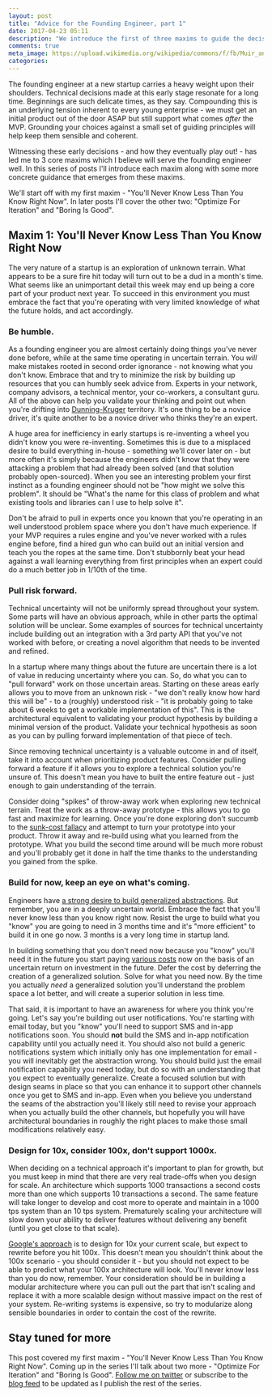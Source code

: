 ```yaml
---
layout: post
title: "Advice for the Founding Engineer, part 1"
date: 2017-04-23 05:11
description: "We introduce the first of three maxims to guide the decisions of a founding engineer: You'll Never Know Less Than You Know Right Now."
comments: true
meta_image: https://upload.wikimedia.org/wikipedia/commons/f/fb/Muir_and_Roosevelt_restored.jpg
categories: 
---
```


The founding engineer at a new startup carries a heavy weight upon their shoulders. Technical decisions made at this early stage resonate for a long time. Beginnings are such delicate times, as they say. Compounding this is an underlying tension inherent to every young enterprise - we must get an initial product out of the door ASAP but still support what comes *after* the MVP. Grounding your choices against a small set of guiding principles will help keep them sensible and coherent.

Witnessing these early decisions - and how they eventually play out! - has led me to 3 core maxims which I believe will serve the founding engineer well. In this series of posts I'll introduce each maxim along with some more concrete guidance that emerges from these maxims.

We'll start off with my first maxim - "You'll Never Know Less Than You Know Right Now". In later posts I'll cover the other two: "Optimize For Iteration" and "Boring Is Good". 

## Maxim 1: You'll Never Know Less Than You Know Right Now
The very nature of a startup is an exploration of unknown terrain. What appears to be a sure fire hit today will turn out to be a dud in a month's time. What seems like an unimportant detail this week may end up being a core part of your product next year. To succeed in this environment you must embrace the fact that you're operating with very limited knowledge of what the future holds, and act accordingly.

### Be humble.
As a founding engineer you are almost certainly doing things you've never done before, while at the same time operating in uncertain terrain. You *will* make mistakes rooted in second order ignorance - not knowing what you don't know. Embrace that and try to minimize the risk by building up resources that you can humbly seek advice from. Experts in your network, company advisors, a technical mentor, your co-workers, a consultant guru. All of the above can help you validate your thinking and point out when you're drifting into [Dunning-Kruger](http://rationalwiki.org/wiki/Dunning-Kruger_effect) territory. It's one thing to be a novice driver, it's quite another to be a novice driver who thinks they're an expert. 

A huge area for inefficiency in early startups is re-inventing a wheel you didn't know you were re-inventing. Sometimes this is due to a misplaced desire to build everything in-house - something we'll cover later on - but more often it's simply because the engineers didn't know that they were attacking a problem that had already been solved (and that solution probably open-sourced). When you see an interesting problem your first instinct as a founding engineer should not be "how might we solve this problem". It should be "What's the name for this class of problem and what existing tools and libraries can I use to help solve it".

Don't be afraid to pull in experts once you known that you're operating in an well understood problem space where you don't have much experience. If your MVP requires a rules engine and you've never worked with a rules engine before, find a hired gun who can build out an initial version and teach you the ropes at the same time. Don't stubbornly beat your head against a wall learning everything from first principles when an expert could do a much better job in 1/10th of the time.

### Pull risk forward.
Technical uncertainty will not be uniformly spread throughout your system. Some parts will have an obvious approach, while in other parts the optimal solution will be unclear. Some examples of sources for technical uncertainty include building out an integration with a 3rd party API that you've not worked with before, or creating a novel algorithm that needs to be invented and refined. 

In a startup where many things about the future are uncertain there is a lot of value in reducing uncertainty where you can. So, do what you can to "pull forward" work on those uncertain areas. Starting on these areas early allows you to move from an unknown risk - "we don't really know how hard this will be" - to a (roughly) understood risk - "it is probably going to take about 6 weeks to get a workable implementation of this". This is the architectural equivalent to validating your product hypothesis by building a minimal version of the product. Validate your technical hypothesis as soon as you can by pulling forward implementation of that piece of tech.

Since removing technical uncertainty is a valuable outcome in and of itself, take it into account when prioritizing product features. Consider pulling forward a feature if it allows you to explore a technical solution you're unsure of. This doesn't mean you have to built the entire feature out - just enough to gain understanding of the terrain.

Consider doing "spikes" of throw-away work when exploring new technical terrain. Treat the work as a throw-away prototype - this allows you to go fast and maximize for learning. Once you're done exploring don't succumb to the [sunk-cost fallacy](https://www.logicallyfallacious.com/tools/lp/Bo/LogicalFallacies/173/Sunk-Cost-Fallacy) and attempt to turn your prototype into your product. Throw it away and re-build using what you learned from the prototype. What you build the second time around will be much more robust and you'll probably get it done in half the time thanks to the understanding you gained from the spike.

### Build for now, keep an eye on what's coming.
Engineers have [a strong desire to build generalized abstractions](https://xkcd.com/974/). But remember, you are in a deeply uncertain world. Embrace the fact that you'll never know less than you know right now. Resist the urge to build what you "know" you are going to need in 3 months time and it's "more efficient" to build it in one go now. 3 months is a very long time in startup land. 

In building something that you don't need now because you "know" you'll need it in the future you start paying [various costs](https://martinfowler.com/bliki/Yagni.html) now on the basis of an uncertain return on investment in the future. Defer the cost by deferring the creation of a generalized solution. Solve for what you need now. By the time you actually *need* a generalized solution you'll understand the problem space a lot better, and will create a superior solution in less time.

That said, it is important to have an awareness for where you think you're going. Let's say you're building out user notifications. You're starting with email today, but you "know" you'll need to support SMS and in-app notifications soon. You should **not** build the SMS and in-app notification capability until you actually need it. You should also not build a generic notifications system which initially only has one implementation for email - you will inevitably get the abstraction wrong. You should build just the email notification capability you need today, but do so with an understanding that you expect to eventually generalize. Create a focused solution but with design seams in place so that you can enhance it to support other channels once you get to SMS and in-app. Even when you believe you understand the seams of the abstraction you'll likely still need to revise your approach when you actually build the other channels, but hopefully you will have architectural boundaries in roughly the right places to make those small modifications relatively easy.

### Design for 10x, consider 100x, don't support 1000x.
When deciding on a technical approach it's important to plan for growth, but you must keep in mind that there are very real trade-offs when you design for scale. An architecture which supports 1000 transactions a second costs more than one which supports 10 transactions a second. The same feature will take longer to develop and cost more to operate and maintain in a 1000 tps system than an 10 tps system. Prematurely scaling your architecture will slow down your ability to deliver features without delivering any benefit (until you get close to that scale).

[Google's approach](http://static.googleusercontent.com/media/research.google.com/en//people/jeff/WSDM09-keynote.pdf) is to design for 10x your current scale, but expect to rewrite before you hit 100x. This doesn't mean you shouldn't think about the 100x scenario - you should consider it - but you should not expect to be able to predict what your 100x architecture will look. You'll never know less than you do now, remember. Your consideration should be in building a modular architecture where you can pull out the part that isn't scaling and replace it with a more scalable design without massive impact on the rest of your system. Re-writing systems is expensive, so try to modularize along sensible boundaries in order to contain the cost of the rewrite.

## Stay tuned for more

This post covered my first maxim - "You'll Never Know Less Than You Know Right Now". Coming up in the series I'll talk about two more - "Optimize For Iteration" and "Boring Is Good". [Follow me on twitter](https://twitter.com/ph1) or subscribe to the [blog feed](/atom.xml) to be updated as I publish the rest of the series.
